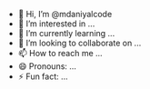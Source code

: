 - 👋 Hi, I’m @mdaniyalcode
- 👀 I’m interested in ...
- 🌱 I’m currently learning ...
- 💞️ I’m looking to collaborate on ...
- 📫 How to reach me ...
- 😄 Pronouns: ...
- ⚡ Fun fact: ...

<!---
mdaniyalcode/mdaniyalcode is a ✨ special ✨ repository because its `README.md` (this file) appears on your GitHub profile.
You can click the Preview link to take a look at your changes.
--->
